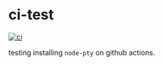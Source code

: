 # ci-test

[![ci](https://img.shields.io/github/workflow/status/luciancooper/ci-test/CI?logo=github&style=for-the-badge)](https://github.com/luciancooper/ci-test/actions/workflows/ci.yml)

testing installing `node-pty` on github actions.
